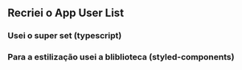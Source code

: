 
## Recriei o App User List ##
### Usei o super set (typescript) ###
### Para a estilização usei a bliblioteca (styled-components) ###
